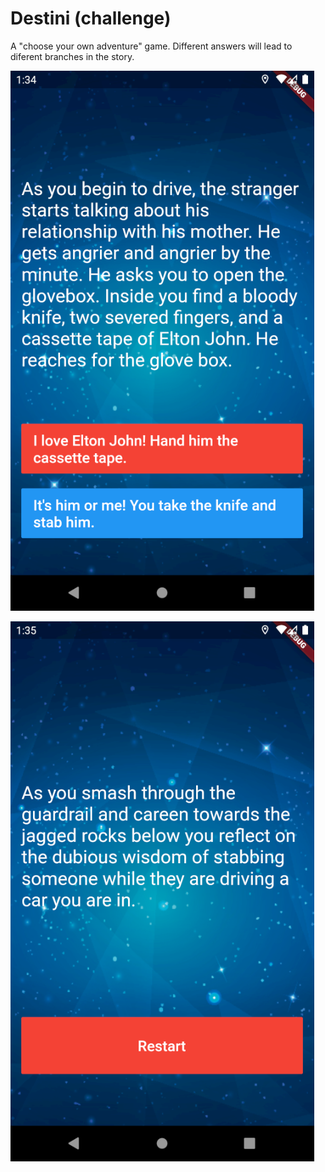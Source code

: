 
# Destini (challenge)

A "choose your own adventure" game. Different answers will lead to diferent branches in the story. 

![Destini Screenshot 1](/resources/destini_1.png)

![Destini Screenshot 2](/resources/destini_2.png)